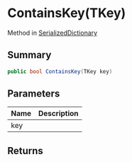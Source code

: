 # ContainsKey(TKey)

Method in [SerializedDictionary](/api/csharp/yarn.unity.serializeddictionary.md)

## Summary



```csharp
public bool ContainsKey(TKey key)
```

## Parameters

|Name|Description|
|:---|:---|
|key||

## Returns



